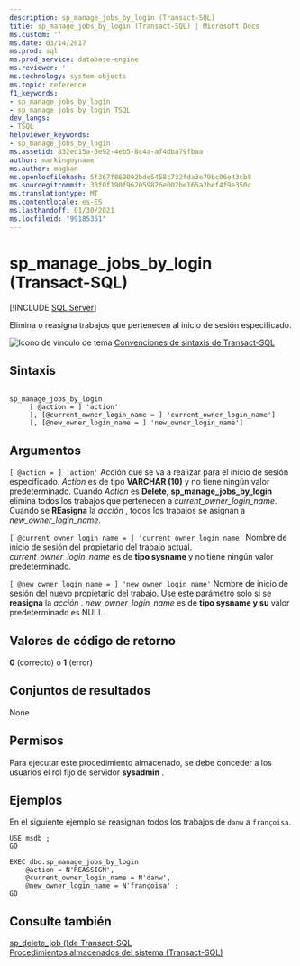 ```yaml
---
description: sp_manage_jobs_by_login (Transact-SQL)
title: sp_manage_jobs_by_login (Transact-SQL) | Microsoft Docs
ms.custom: ''
ms.date: 03/14/2017
ms.prod: sql
ms.prod_service: database-engine
ms.reviewer: ''
ms.technology: system-objects
ms.topic: reference
f1_keywords:
- sp_manage_jobs_by_login
- sp_manage_jobs_by_login_TSQL
dev_langs:
- TSQL
helpviewer_keywords:
- sp_manage_jobs_by_login
ms.assetid: 832ec15a-6e92-4eb5-8c4a-af4dba79fbaa
author: markingmyname
ms.author: maghan
ms.openlocfilehash: 5f367f869092bde5458c732fda3e79bc06e43cb8
ms.sourcegitcommit: 33f0f190f962059826e002be165a2bef4f9e350c
ms.translationtype: MT
ms.contentlocale: es-ES
ms.lasthandoff: 01/30/2021
ms.locfileid: "99185351"
---
```

# <a name="sp_manage_jobs_by_login-transact-sql"></a>sp_manage_jobs_by_login (Transact-SQL)
[!INCLUDE [SQL Server](../../includes/applies-to-version/sqlserver.md)]

  Elimina o reasigna trabajos que pertenecen al inicio de sesión especificado.  
  
 ![Icono de vínculo de tema](../../database-engine/configure-windows/media/topic-link.gif "Icono de vínculo de tema") [Convenciones de sintaxis de Transact-SQL](../../t-sql/language-elements/transact-sql-syntax-conventions-transact-sql.md)  
  
## <a name="syntax"></a>Sintaxis  
  
```  
  
sp_manage_jobs_by_login  
     [ @action = ] 'action'  
     [, [@current_owner_login_name = ] 'current_owner_login_name']  
     [, [@new_owner_login_name = ] 'new_owner_login_name']  
```  
  
## <a name="arguments"></a>Argumentos  
`[ @action = ] 'action'` Acción que se va a realizar para el inicio de sesión especificado. *Action* es de tipo **VARCHAR (10)** y no tiene ningún valor predeterminado. Cuando *Action* es **Delete**, **sp_manage_jobs_by_login** elimina todos los trabajos que pertenecen a *current_owner_login_name*. Cuando se **REasigna** la *acción* , todos los trabajos se asignan a *new_owner_login_name*.  
  
`[ @current_owner_login_name = ] 'current_owner_login_name'` Nombre de inicio de sesión del propietario del trabajo actual. *current_owner_login_name* es de **tipo sysname** y no tiene ningún valor predeterminado.  
  
`[ @new_owner_login_name = ] 'new_owner_login_name'` Nombre de inicio de sesión del nuevo propietario del trabajo. Use este parámetro solo si se **reasigna** la *acción* . *new_owner_login_name* es de **tipo sysname y su** valor predeterminado es NULL.  
  
## <a name="return-code-values"></a>Valores de código de retorno  
 **0** (correcto) o **1** (error)  
  
## <a name="result-sets"></a>Conjuntos de resultados  
 None  
  
## <a name="permissions"></a>Permisos  
 Para ejecutar este procedimiento almacenado, se debe conceder a los usuarios el rol fijo de servidor **sysadmin** .  
  
## <a name="examples"></a>Ejemplos  
 En el siguiente ejemplo se reasignan todos los trabajos de `danw` a `françoisa`.  
  
```  
USE msdb ;  
GO  
  
EXEC dbo.sp_manage_jobs_by_login  
    @action = N'REASSIGN',  
    @current_owner_login_name = N'danw',  
    @new_owner_login_name = N'françoisa' ;  
GO  
```  
  
## <a name="see-also"></a>Consulte también  
 [sp_delete_job &#40;&#41;de Transact-SQL ](../../relational-databases/system-stored-procedures/sp-delete-job-transact-sql.md)   
 [Procedimientos almacenados del sistema &#40;Transact-SQL&#41;](../../relational-databases/system-stored-procedures/system-stored-procedures-transact-sql.md)  
  
  
